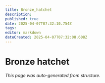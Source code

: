 ```yaml
---
title: Bronze_hatchet
description: 
published: true
date: 2025-04-07T07:32:10.754Z
tags: 
editor: markdown
dateCreated: 2025-04-07T07:32:08.608Z
---
```


# Bronze hatchet

*This page was auto-generated from structure.*